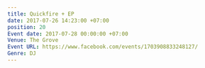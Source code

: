 ```yaml
---
title: Quickfire + EP
date: 2017-07-26 14:23:00 +07:00
position: 20
Event date: 2017-07-28 00:00:00 +07:00
Venue: The Grove
Event URL: https://www.facebook.com/events/1703908833248127/
Genre: DJ
---
```


